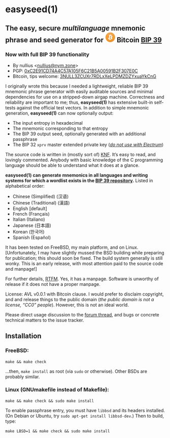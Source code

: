 # easyseed(1)

## The easy, secure *multilanguage* mnemonic phrase and seed generator for ![₿](img/bitcoin_32px.png) Bitcoin [BIP 39](https://github.com/bitcoin/bips/blob/master/bip-0039.mediawiki)

### Now with full BIP 39 functionality

- By nullius <[nullius@nym.zone](mailto:nullius@nym.zone)>
- PGP: [0xC2E91CD74A4C57A105F6C21B5A00591B2F307E0C](https://sks-keyservers.net/pks/lookup?op=get&search=0xC2E91CD74A4C57A105F6C21B5A00591B2F307E0C)
- Bitcoin, tips welcome: [3NULL3ZCUXr7RDLxXeLPDMZDZYxuaYkCnG](bitcoin:3NULL3ZCUXr7RDLxXeLPDMZDZYxuaYkCnG)

I originally wrote this because I needed a lightweight, reliable BIP 39 mnemonic phrase generator with easily auditable sources and minimal dependencies for use on a stripped-down airgap machine.  Correctness and reliability are important to me; thus, **easyseed(1)** has extensive built-in self-tests against the official test vectors.  In addition to simple mnemonic generation, **easyseed(1)** can now optionally output:

- The input entropy in hexadecimal
- The mnemonic corresponding to that entropy
- The BIP 39 output seed, optionally generated with an additional passphrase
- The BIP 32 `xprv` master extended private key (*[do not use with Electrum](https://github.com/spesmilo/electrum/issues/3671)*)

The source code is written in (mostly sort of) [KNF](https://www.freebsd.org/cgi/man.cgi?query=style&apropos=0&sektion=9&manpath=FreeBSD+11.1-RELEASE+and+Ports&arch=default&format=html).  It’s easy to read, and lovingly commented.  Anybody with basic knowledge of the C programming language should be able to understand what it does at a glance.

**easyseed(1) can generate mnemonics in all languages and writing systems for which a wordlist exists in the [BIP 39 repository](https://github.com/bitcoin/bips/tree/master/bip-0039).**  Listed in alphabetical order:

 - Chinese (Simplified) (汉语)
 - Chinese (Traditional) (漢語)
 - English [default]
 - French (Français)
 - Italian (Italiano)
 - Japanese (日本語)
 - Korean (한국어)
 - Spanish (Español)

It has been tested on FreeBSD, my main platform, and on Linux.  [Unfortunately, I may have slightly mussed the BSD building while preparing for publication; this should soon be fixed.  The build system generally is still wonky.  This is an early release, with most attention paid to the source code and manpage!]

For further details, [RTFM](https://raw.githubusercontent.com/nym-zone/easyseed/master/easyseed.1.txt).  Yes, it has a manpage.  Software is unworthy of release if it does not have a proper manpage.

License: AVL v0.0.1 with Bitcoin clause.  I would prefer to disclaim copyright, and and release things to the public domain (*the public domain is not a license, “CC0” people*).  However, this is not an ideal world.

Please direct usage discussion to the [forum thread](https://bitcointalk.org/index.php?topic=2664861.0), and bugs or concrete technical matters to the issue tracker.

## Installation

### FreeBSD:

```
make && make check
```

...then, `make install` as root (via `sudo` or otherwise).  Other BSDs are probably similar.

### Linux (GNUmakefile instead of Makefile):

```
make && make check && sudo make install
```

To enable passphrase entry, you must have `libbsd` and its headers installed.  (On Debian or Ubuntu, try `sudo apt-get install libbsd-dev`.)  Then to build, type:

```
make LBSD=1 && make check && sudo make install
```
